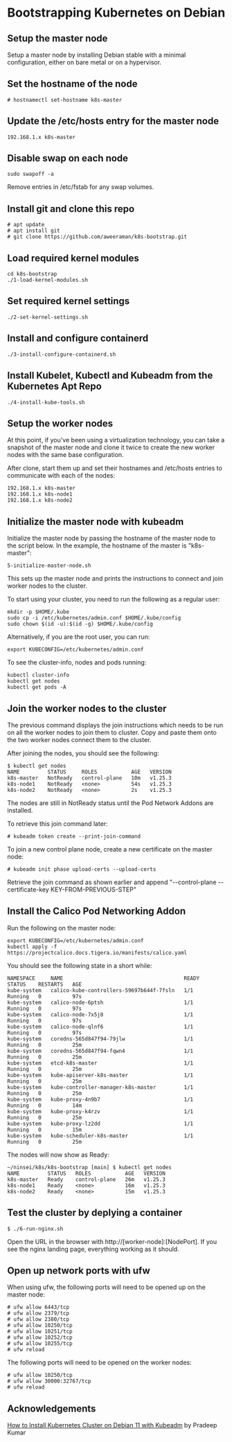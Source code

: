 # Bootstrapping Kubernetes on Debian

## Setup the master node

Setup a master node by installing Debian stable with a minimal
configuration, either on bare metal or on a hypervisor.


## Set the hostname of the node

```
# hostnamectl set-hostname k8s-master
```

## Update the /etc/hosts entry for the master node

```
192.168.1.x k8s-master
```
## Disable swap on each node

```
sudo swapoff -a
```

Remove entries in /etc/fstab for any swap volumes.

## Install git and clone this repo

```
# apt update
# apt install git
# git clone https://github.com/aweeraman/k8s-bootstrap.git
```

## Load required kernel modules

```
cd k8s-bootstrap
./1-load-kernel-modules.sh
```

## Set required kernel settings

```
./2-set-kernel-settings.sh
```

## Install and configure containerd

```
./3-install-configure-containerd.sh
```

## Install Kubelet, Kubectl and Kubeadm from the Kubernetes Apt Repo

```
./4-install-kube-tools.sh
```

## Setup the worker nodes

At this point, if you've been using a virtualization technology,
you can take a snapshot of the master node and clone it twice to
create the new worker nodes with the same base configuration.

After clone, start them up and set their hostnames and /etc/hosts
entries to communicate with each of the nodes:

```
192.168.1.x k8s-master
192.168.1.x k8s-node1
192.168.1.x k8s-node2
```

## Initialize the master node with kubeadm

Initialize the master node by passing the hostname of the master
node to the script below. In the example, the hostname of the master
is "k8s-master":

```
5-initialize-master-node.sh
```

This sets up the master node and prints the instructions to connect
and join worker nodes to the cluster.

To start using your cluster, you need to run the following as a regular user:

```
mkdir -p $HOME/.kube
sudo cp -i /etc/kubernetes/admin.conf $HOME/.kube/config
sudo chown $(id -u):$(id -g) $HOME/.kube/config
```

Alternatively, if you are the root user, you can run:

```
export KUBECONFIG=/etc/kubernetes/admin.conf
```

To see the cluster-info, nodes and pods running:

```
kubectl cluster-info
kubectl get nodes
kubectl get pods -A
```

## Join the worker nodes to the cluster

The previous command displays the join instructions which needs to be
run on all the worker nodes to join them to cluster. Copy and paste them
onto the two worker nodes connect them to the cluster.

After joining the nodes, you should see the following:

```
$ kubectl get nodes
NAME         STATUS     ROLES           AGE   VERSION
k8s-master   NotReady   control-plane   10m   v1.25.3
k8s-node1    NotReady   <none>          54s   v1.25.3
k8s-node2    NotReady   <none>          2s    v1.25.3
```

The nodes are still in NotReady status until the Pod Network Addons
are installed.

To retrieve this join command later:

```
# kubeadm token create --print-join-command
```

To join a new control plane node, create a new certificate on the master
node:

```
# kubeadm init phase upload-certs --upload-certs
```

Retrieve the join command as shown earlier and append "--control-plane
--certificate-key KEY-FROM-PREVIOUS-STEP"

## Install the Calico Pod Networking Addon

Run the following on the master node:

```
export KUBECONFIG=/etc/kubernetes/admin.conf
kubectl apply -f https://projectcalico.docs.tigera.io/manifests/calico.yaml
```

You should see the following state in a short while:

```
NAMESPACE     NAME                                       READY   STATUS    RESTARTS   AGE
kube-system   calico-kube-controllers-59697b644f-7fsln   1/1     Running   0          97s
kube-system   calico-node-6ptsh                          1/1     Running   0          97s
kube-system   calico-node-7x5j8                          1/1     Running   0          97s
kube-system   calico-node-qlnf6                          1/1     Running   0          97s
kube-system   coredns-565d847f94-79jlw                   1/1     Running   0          25m
kube-system   coredns-565d847f94-fqwn4                   1/1     Running   0          25m
kube-system   etcd-k8s-master                            1/1     Running   0          25m
kube-system   kube-apiserver-k8s-master                  1/1     Running   0          25m
kube-system   kube-controller-manager-k8s-master         1/1     Running   0          25m
kube-system   kube-proxy-4n9b7                           1/1     Running   0          14m
kube-system   kube-proxy-k4rzv                           1/1     Running   0          25m
kube-system   kube-proxy-lz2dd                           1/1     Running   0          15m
kube-system   kube-scheduler-k8s-master                  1/1     Running   0          25m
```

The nodes will now show as Ready:

```
~/ninsei/k8s/k8s-bootstrap [main] $ kubectl get nodes
NAME         STATUS   ROLES           AGE   VERSION
k8s-master   Ready    control-plane   26m   v1.25.3
k8s-node1    Ready    <none>          16m   v1.25.3
k8s-node2    Ready    <none>          15m   v1.25.3
```

## Test the cluster by deplying a container

```
$ ./6-run-nginx.sh
```

Open the URL in the browser with http://[worker-node]:[NodePort]. If you see
the nginx landing page, everything working as it should.

## Open up network ports with ufw

When using ufw, the following ports will need to be opened up on the
master node:

```
# ufw allow 6443/tcp
# ufw allow 2379/tcp
# ufw allow 2380/tcp
# ufw allow 10250/tcp
# ufw allow 10251/tcp
# ufw allow 10252/tcp
# ufw allow 10255/tcp
# ufw reload
```

The following ports will need to be opened on the worker nodes:

```
# ufw allow 10250/tcp
# ufw allow 30000:32767/tcp
# ufw reload
```

## Acknowledgements

[How to Install Kubernetes Cluster on Debian 11 with Kubeadm](https://www.linuxtechi.com/install-kubernetes-cluster-on-debian/)
by Pradeep Kumar
